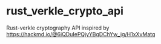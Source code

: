 # rust_verkle_crypto_api
Rust-verkle cryptography API inspired by https://hackmd.io/@6iQDuIePQjyYBqDChYw_jg/H1xXvMatq
